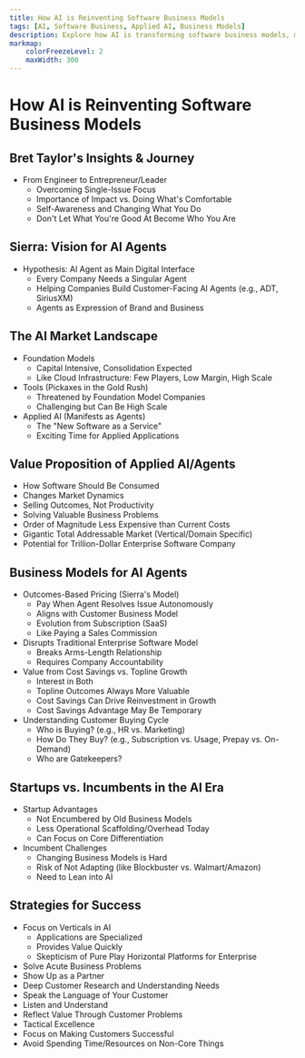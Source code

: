 ```yaml
---
title: How AI is Reinventing Software Business Models
tags: [AI, Software Business, Applied AI, Business Models]
description: Explore how AI is transforming software business models, market dynamics, and strategies for success.
markmap:
    colorFreezeLevel: 2
    maxWidth: 300
---
```


# How AI is Reinventing Software Business Models

## Bret Taylor's Insights & Journey
- From Engineer to Entrepreneur/Leader
    - Overcoming Single-Issue Focus
    - Importance of Impact vs. Doing What's Comfortable
    - Self-Awareness and Changing What You Do
    - Don't Let What You're Good At Become Who You Are

## Sierra: Vision for AI Agents
- Hypothesis: AI Agent as Main Digital Interface
    - Every Company Needs a Singular Agent
    - Helping Companies Build Customer-Facing AI Agents (e.g., ADT, SiriusXM)
    - Agents as Expression of Brand and Business

## The AI Market Landscape
- Foundation Models
    - Capital Intensive, Consolidation Expected
    - Like Cloud Infrastructure: Few Players, Low Margin, High Scale
- Tools (Pickaxes in the Gold Rush)
    - Threatened by Foundation Model Companies
    - Challenging but Can Be High Scale
- Applied AI (Manifests as Agents)
    - The "New Software as a Service"
    - Exciting Time for Applied Applications

## Value Proposition of Applied AI/Agents
- How Software Should Be Consumed
- Changes Market Dynamics
- Selling Outcomes, Not Productivity
- Solving Valuable Business Problems
- Order of Magnitude Less Expensive than Current Costs
- Gigantic Total Addressable Market (Vertical/Domain Specific)
- Potential for Trillion-Dollar Enterprise Software Company

## Business Models for AI Agents
- Outcomes-Based Pricing (Sierra's Model)
    - Pay When Agent Resolves Issue Autonomously
    - Aligns with Customer Business Model
    - Evolution from Subscription (SaaS)
    - Like Paying a Sales Commission
- Disrupts Traditional Enterprise Software Model
    - Breaks Arms-Length Relationship
    - Requires Company Accountability
- Value from Cost Savings vs. Topline Growth
    - Interest in Both
    - Topline Outcomes Always More Valuable
    - Cost Savings Can Drive Reinvestment in Growth
    - Cost Savings Advantage May Be Temporary
- Understanding Customer Buying Cycle
    - Who is Buying? (e.g., HR vs. Marketing)
    - How Do They Buy? (e.g., Subscription vs. Usage, Prepay vs. On-Demand)
    - Who are Gatekeepers?

## Startups vs. Incumbents in the AI Era
- Startup Advantages
    - Not Encumbered by Old Business Models
    - Less Operational Scaffolding/Overhead Today
    - Can Focus on Core Differentiation
- Incumbent Challenges
    - Changing Business Models is Hard
    - Risk of Not Adapting (like Blockbuster vs. Walmart/Amazon)
    - Need to Lean into AI

## Strategies for Success
- Focus on Verticals in AI
    - Applications are Specialized
    - Provides Value Quickly
    - Skepticism of Pure Play Horizontal Platforms for Enterprise
- Solve Acute Business Problems
- Show Up as a Partner
- Deep Customer Research and Understanding Needs
- Speak the Language of Your Customer
- Listen and Understand
- Reflect Value Through Customer Problems
- Tactical Excellence
- Focus on Making Customers Successful
- Avoid Spending Time/Resources on Non-Core Things